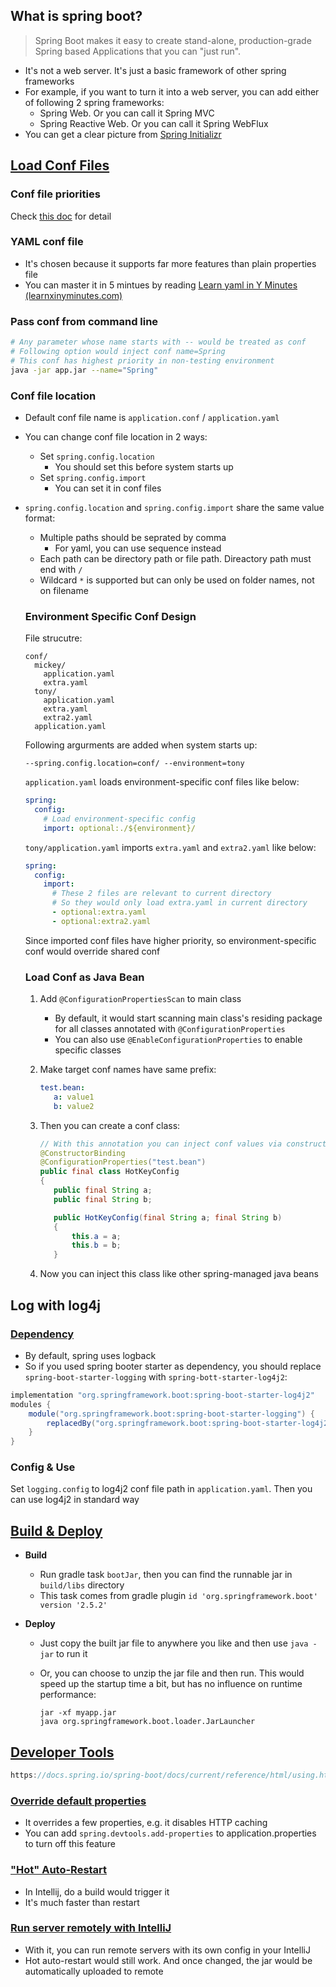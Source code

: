 ## What is spring boot?

> Spring Boot makes it easy to create stand-alone, production-grade Spring based Applications that you can "just run".

- It's not a web server. It's just a basic framework of other spring frameworks
- For example, if you want to turn it into a web server, you can add either of following 2 spring frameworks:
  - Spring Web. Or you can call it Spring MVC
  - Spring Reactive Web. Or you can call it Spring WebFlux
- You can get a clear picture from [Spring Initializr](https://start.spring.io/)

## [Load Conf Files](https://docs.spring.io/spring-boot/docs/current/reference/htmlsingle/#features.external-config)

### Conf file priorities

Check [this doc](https://docs.spring.io/spring-boot/docs/current/reference/htmlsingle/#features.external-config) for detail

### YAML conf file

- It's chosen because it supports far more features than plain properties file
- You can master it in 5 mintues by reading [Learn yaml in Y Minutes (learnxinyminutes.com)](https://learnxinyminutes.com/docs/yaml/)

### Pass conf from command line

```bash
# Any parameter whose name starts with -- would be treated as conf
# Following option would inject conf name=Spring
# This conf has highest priority in non-testing environment
java -jar app.jar --name="Spring"
```

### Conf file location

- Default conf file name is `application.conf` / `application.yaml`

- You can change conf file location in 2 ways:

  - Set `spring.config.location`
    - You should set this before system starts up
  - Set `spring.config.import`
    - You can set it in conf files

- `spring.config.location` and `spring.config.import` share the same value format:

  - Multiple paths should be seprated by comma
    - For yaml, you can use sequence instead
  - Each path can be directory path or file path. Direactory path must end with `/`
  - Wildcard `*` is supported but can only be used on folder names, not on filename

  ### Environment Specific Conf Design

  File strucutre:

  ```
  conf/
    mickey/
      application.yaml
      extra.yaml
    tony/
      application.yaml
      extra.yaml
      extra2.yaml
    application.yaml
  ```

  Following argurments are added when system starts up:

  ```
  --spring.config.location=conf/ --environment=tony
  ```

  `application.yaml` loads environment-specific conf files like below:

  ```yaml
  spring:
    config:
      # Load environment-specific config
      import: optional:./${environment}/
  ```

  `tony/application.yaml` imports `extra.yaml` and `extra2.yaml` like below:

  ```yaml
  spring:
    config:
      import:
        # These 2 files are relevant to current directory
        # So they would only load extra.yaml in current directory
        - optional:extra.yaml
        - optional:extra2.yaml
  ```

  Since imported conf files have higher priority, so environment-specific conf would override shared conf

  ### Load Conf as Java Bean

  1. Add `@ConfigurationPropertiesScan` to main class

     - By default, it would start scanning main class's residing package for all classes annotated with `@ConfigurationProperties`
     - You can also use `@EnableConfigurationProperties` to enable specific classes

  2. Make target conf names have same prefix:

     ```yaml
     test.bean:
     	a: value1
     	b: value2
     ```

  3. Then you can create a conf class:

     ```java
     // With this annotation you can inject conf values via constructor
     @ConstructorBinding
     @ConfigurationProperties("test.bean")
     public final class HotKeyConfig
     {
     	public final String a;
     	public final String b;
     
     	public HotKeyConfig(final String a; final String b)
     	{
     		this.a = a;
     		this.b = b;
     	}
     
     ```

  4. Now you can inject this class like other spring-managed java beans

## Log with log4j

### [Dependency](https://docs.spring.io/spring-boot/docs/current/reference/htmlsingle/#howto.logging.log4j)

- By default, spring uses logback
- So if you used spring booter starter as dependency, you should replace `spring-boot-starter-logging` with `spring-bott-starter-log4j2`:

```groovy
implementation "org.springframework.boot:spring-boot-starter-log4j2"
modules {
    module("org.springframework.boot:spring-boot-starter-logging") {
        replacedBy("org.springframework.boot:spring-boot-starter-log4j2", "Use Log4j2 instead of Logback")
    }
}
```

### Config & Use

Set `logging.config` to log4j2 conf file path in `application.yaml`. Then you can use log4j2 in standard way

## [Build & Deploy](https://docs.spring.io/spring-boot/docs/current/reference/htmlsingle/#deployment.containers)

- **Build** 

  - Run gradle task `bootJar`, then you can find the runnable jar in `build/libs` directory
  - This task comes from gradle plugin `id 'org.springframework.boot' version '2.5.2'`

- **Deploy**

  - Just copy the built jar file to anywhere  you like and then use `java -jar` to run it

  - Or, you can choose to unzip the jar file and then run. This would speed up the startup time a bit, but has no influence on runtime performance:

    ```
    jar -xf myapp.jar
    java org.springframework.boot.loader.JarLauncher
    ```

## [Developer Tools](https://docs.spring.io/spring-boot/docs/current/reference/html/using.html#using.devtools)

```groovy
https://docs.spring.io/spring-boot/docs/current/reference/html/using.html#using.devtools
```

### [Override default properties](https://docs.spring.io/spring-boot/docs/current/reference/html/using.html#using.devtools.property-defaults)

- It overrides a few properties, e.g. it disables HTTP caching
- You can add `spring.devtools.add-properties` to application.properties to turn off this feature

### ["Hot" Auto-Restart](https://docs.spring.io/spring-boot/docs/current/reference/html/using.html#using.devtools.restart)

- In Intellij, do a build would trigger it
- It's much faster than restart

### [Run server remotely with IntelliJ](https://docs.spring.io/spring-boot/docs/current/reference/html/using.html#using.devtools.remote-applications)

- With it, you can run remote servers with its own config in your IntelliJ
- Hot auto-restart would still work. And once changed, the jar would be automatically uploaded to remote